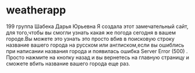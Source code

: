 # weatherapp
199 группа Шабека Дарья Юрьевна
 Я создала этот замечательный сайт, для того,чтобы вы смогли узнать какая же погода сегодня в вашем городе.Вы можете это узнать это  просто вбив в поисковую строку название вашего города на русском или англиском,если  вы ошиблись при написании названия города и появилась ошибка  Server Error (500) .
Просто нажмите на кнопку назад и вы вернетесь на главную страницу и сможете вбить название вашего города еще раз.
